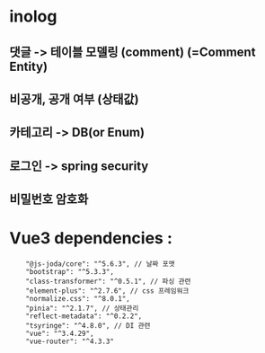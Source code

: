 # inolog

## 댓글 -> 테이블 모델링 (comment) (=Comment Entity)

## 비공개, 공개 여부 (상태값)

## 카테고리 -> DB(or Enum)

## 로그인 -> spring security

## 비밀번호 암호화


# Vue3 dependencies :
````
    "@js-joda/core": "^5.6.3", // 날짜 포맷
    "bootstrap": "^5.3.3",
    "class-transformer": "^0.5.1", // 파싱 관련
    "element-plus": "^2.7.6", // css 프레임워크
    "normalize.css": "^8.0.1",
    "pinia": "^2.1.7", // 상태관리
    "reflect-metadata": "^0.2.2",
    "tsyringe": "^4.8.0", // DI 관련
    "vue": "^3.4.29",
    "vue-router": "^4.3.3"
````
